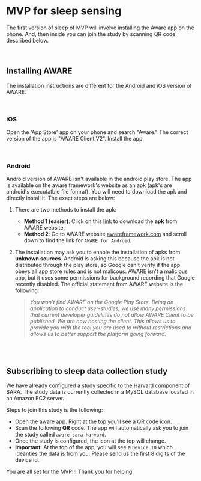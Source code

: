 # MVP for sleep sensing

The first version of sleep of MVP will involve installing the Aware app on the phone. And, then inside you can join the study by scanning QR code described below.


<br>

## Installing AWARE

The installation instructions are different for the Android and iOS version of AWARE. 

<br>

### iOS
Open the 'App Store' app on your phone and search "Aware." The correct version of the app is "AWARE Client V2". Install the app.  

<br>

### Android
Android version of AWARE isn't available in the android play store. The app is available on the aware framework's website as an apk (apk's are android's executatble file fomrat). You will need to download the apk and directly install it. The exact steps are below:

1. There are two methods to install the apk: 

     
     - **Method 1 (easier)**: Click on this [link](http://jenkins.awareframework.com/job/com.aware.phone/lastSuccessfulBuild/artifact/aware-phone/build/outputs/apk/release/aware-phone-armeabi-release.apk) to download the **apk** from AWARE website. 
     - **Method 2**: Go to AWARE website [awareframework.com](https://awareframework.com/) and scroll down to find the link for `AWARE for Android`.  

2. The installation may ask you to enable the installation of apks from **unknown sources**. Android is asking this because the apk is not distributed through the play store, so Google can't verify if the app obeys all app store rules and is not malicous. AWARE isn't a malicious app, but it uses some permissions for background recording that Google recently disabled. The official statement from AWARE website is the following:

    > *You won’t find AWARE on the Google Play Store. Being an application to conduct user-studies, we use many permissions that current developer guidelines do not allow AWARE Client to be published. We are now hosting the client. This allows us to provide you with the tool you are used to without restrictions and allows us to better support the platform going forward.*



<br>
<br>

## Subscribing to sleep data collection study
We have already configured a study specific to the Harvard component of SARA. The study data is currently collected in a MySQL database located in an Amazon EC2 server.

Steps to join this study is the following:
- Open the aware app. Right at the top you'll see a QR code icon.
- Scan the following **QR** code. The app will automatically ask you to join the study called `aware-sara-harvard`.
- Once the study is configured, the icon at the top will change. 
- **Important**: At the top of the app, you will see a `Device ID` which ideanties the data is from you. Please send us the first 8 digits of the device id.


You are all set for the MVP!!! Thank you for helping.







